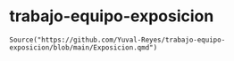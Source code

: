 # trabajo-equipo-exposicion
```
Source("https://github.com/Yuval-Reyes/trabajo-equipo-exposicion/blob/main/Exposicion.qmd")
```
